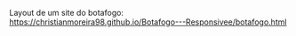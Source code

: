 Layout de um site do botafogo: https://christianmoreira98.github.io/Botafogo---Responsivee/botafogo.html
